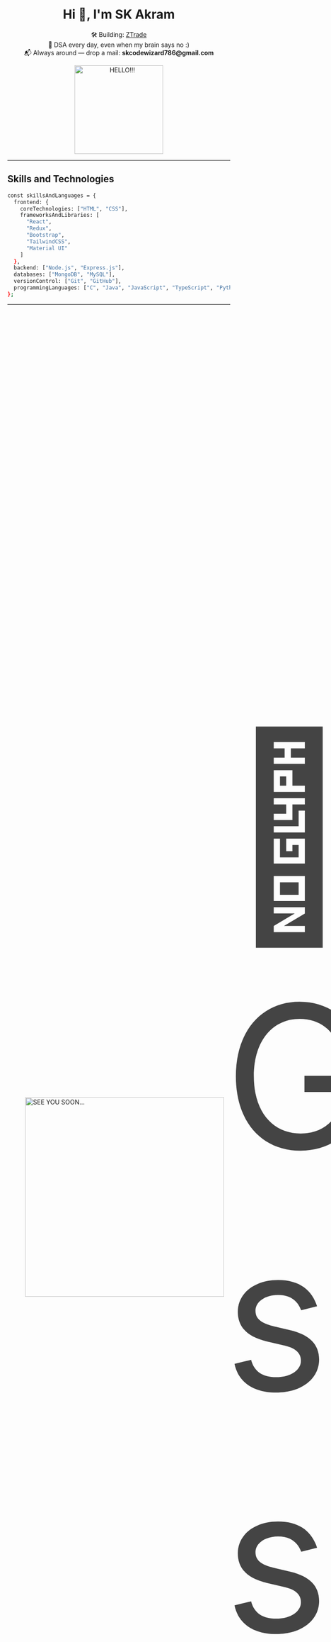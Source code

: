 <h1 align="center">Hi 👋, I'm SK Akram</h1>  


<div style="max-width: 800px; margin: 0 auto; text-align: center;">
  <p>
    🛠️ Building: <a href="https://github.com/akramcodez/ZTrade">ZTrade</a><br>
    📘 DSA every day, even when my brain says no :)<br>
    📬 Always around — drop a mail: <strong>skcodewizard786@gmail.com</strong><br>
  </p>

  <img src="https://github.com/user-attachments/assets/bb1720bf-7416-489f-af64-8862c5222ca7" alt="HELLO!!!" style="height: 200px; width: auto;" />
</div>


---

## Skills and Technologies

```bash
const skillsAndLanguages = {
  frontend: {
    coreTechnologies: ["HTML", "CSS"],
    frameworksAndLibraries: [
      "React",
      "Redux",
      "Bootstrap",
      "TailwindCSS",
      "Material UI"
    ]
  },
  backend: ["Node.js", "Express.js"],
  databases: ["MongoDB", "MySQL"],
  versionControl: ["Git", "GitHub"],
  programmingLanguages: ["C", "Java", "JavaScript", "TypeScript", "Python"]
};

```
---

<div style="display: flex; align-items: center; height: 100vh; padding-left: 40px; gap: 0;">
  
  <img src="https://github.com/user-attachments/assets/728b1d21-bc88-412e-8b75-62df36b18500" 
       alt="SEE YOU SOON..." 
       style="width: 450px; height: auto;" />

  <p style="font-size: 450px; color: #444; margin: 0;">
    👋 Goodbye, see you soon...
  </p>
  
</div>





